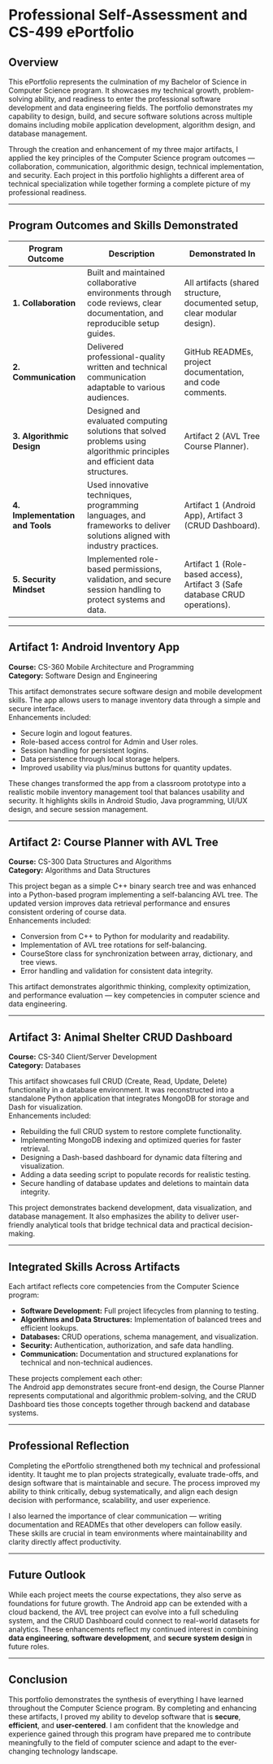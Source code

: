 # Professional Self-Assessment and CS-499 ePortfolio

## Overview
This ePortfolio represents the culmination of my Bachelor of Science in Computer Science program. It showcases my technical growth, problem-solving ability, and readiness to enter the professional software development and data engineering fields. The portfolio demonstrates my capability to design, build, and secure software solutions across multiple domains including mobile application development, algorithm design, and database management.

Through the creation and enhancement of my three major artifacts, I applied the key principles of the Computer Science program outcomes — collaboration, communication, algorithmic design, technical implementation, and security. Each project in this portfolio highlights a different area of technical specialization while together forming a complete picture of my professional readiness.

---

## Program Outcomes and Skills Demonstrated

| Program Outcome | Description | Demonstrated In |
|-----------------|--------------|-----------------|
| **1. Collaboration** | Built and maintained collaborative environments through code reviews, clear documentation, and reproducible setup guides. | All artifacts (shared structure, documented setup, clear modular design). |
| **2. Communication** | Delivered professional-quality written and technical communication adaptable to various audiences. | GitHub READMEs, project documentation, and code comments. |
| **3. Algorithmic Design** | Designed and evaluated computing solutions that solved problems using algorithmic principles and efficient data structures. | Artifact 2 (AVL Tree Course Planner). |
| **4. Implementation and Tools** | Used innovative techniques, programming languages, and frameworks to deliver solutions aligned with industry practices. | Artifact 1 (Android App), Artifact 3 (CRUD Dashboard). |
| **5. Security Mindset** | Implemented role-based permissions, validation, and secure session handling to protect systems and data. | Artifact 1 (Role-based access), Artifact 3 (Safe database CRUD operations). |

---

## Artifact 1: Android Inventory App  
**Course:** CS-360 Mobile Architecture and Programming  
**Category:** Software Design and Engineering  

This artifact demonstrates secure software design and mobile development skills. The app allows users to manage inventory data through a simple and secure interface.  
Enhancements included:
- Secure login and logout features.  
- Role-based access control for Admin and User roles.  
- Session handling for persistent logins.  
- Data persistence through local storage helpers.  
- Improved usability via plus/minus buttons for quantity updates.

These changes transformed the app from a classroom prototype into a realistic mobile inventory management tool that balances usability and security. It highlights skills in Android Studio, Java programming, UI/UX design, and secure session management.  

---

## Artifact 2: Course Planner with AVL Tree  
**Course:** CS-300 Data Structures and Algorithms  
**Category:** Algorithms and Data Structures  

This project began as a simple C++ binary search tree and was enhanced into a Python-based program implementing a self-balancing AVL tree. The updated version improves data retrieval performance and ensures consistent ordering of course data.  
Enhancements included:
- Conversion from C++ to Python for modularity and readability.  
- Implementation of AVL tree rotations for self-balancing.  
- CourseStore class for synchronization between array, dictionary, and tree views.  
- Error handling and validation for consistent data integrity.  

This artifact demonstrates algorithmic thinking, complexity optimization, and performance evaluation — key competencies in computer science and data engineering.  

---

## Artifact 3: Animal Shelter CRUD Dashboard  
**Course:** CS-340 Client/Server Development  
**Category:** Databases  

This artifact showcases full CRUD (Create, Read, Update, Delete) functionality in a database environment. It was reconstructed into a standalone Python application that integrates MongoDB for storage and Dash for visualization.  
Enhancements included:
- Rebuilding the full CRUD system to restore complete functionality.  
- Implementing MongoDB indexing and optimized queries for faster retrieval.  
- Designing a Dash-based dashboard for dynamic data filtering and visualization.  
- Adding a data seeding script to populate records for realistic testing.  
- Secure handling of database updates and deletions to maintain data integrity.  

This project demonstrates backend development, data visualization, and database management. It also emphasizes the ability to deliver user-friendly analytical tools that bridge technical data and practical decision-making.

---

## Integrated Skills Across Artifacts

Each artifact reflects core competencies from the Computer Science program:

- **Software Development:** Full project lifecycles from planning to testing.  
- **Algorithms and Data Structures:** Implementation of balanced trees and efficient lookups.  
- **Databases:** CRUD operations, schema management, and visualization.  
- **Security:** Authentication, authorization, and safe data handling.  
- **Communication:** Documentation and structured explanations for technical and non-technical audiences.  

These projects complement each other:  
The Android app demonstrates secure front-end design, the Course Planner represents computational and algorithmic problem-solving, and the CRUD Dashboard ties those concepts together through backend and database systems.

---

## Professional Reflection

Completing the ePortfolio strengthened both my technical and professional identity. It taught me to plan projects strategically, evaluate trade-offs, and design software that is maintainable and secure. The process improved my ability to think critically, debug systematically, and align each design decision with performance, scalability, and user experience.

I also learned the importance of clear communication — writing documentation and READMEs that other developers can follow easily. These skills are crucial in team environments where maintainability and clarity directly affect productivity.

---

## Future Outlook

While each project meets the course expectations, they also serve as foundations for future growth. The Android app can be extended with a cloud backend, the AVL tree project can evolve into a full scheduling system, and the CRUD Dashboard could connect to real-world datasets for analytics. These enhancements reflect my continued interest in combining **data engineering**, **software development**, and **secure system design** in future roles.

---

## Conclusion

This portfolio demonstrates the synthesis of everything I have learned throughout the Computer Science program. By completing and enhancing these artifacts, I proved my ability to develop software that is **secure**, **efficient**, and **user-centered**. I am confident that the knowledge and experience gained through this program have prepared me to contribute meaningfully to the field of computer science and adapt to the ever-changing technology landscape.
